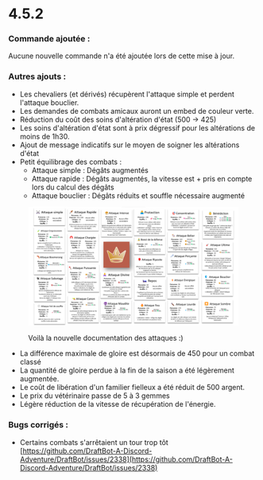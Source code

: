 # 4.5.2

### Commande ajoutée :

Aucune nouvelle commande n'a été ajoutée lors de cette mise à jour.

### Autres ajouts :

* Les chevaliers (et dérivés) récupèrent l'attaque simple et perdent l'attaque bouclier.&#x20;
* Les demandes de combats amicaux auront un embed de couleur verte.&#x20;
* Réduction du coût des soins d'altération d'état (500 → 425)&#x20;
* Les soins d'altération d'état sont à prix dégressif pour les altérations de moins de 1h30.&#x20;
* Ajout de message indicatifs sur le moyen de soigner les altérations d'état&#x20;
* Petit équilibrage des combats :
  * Attaque simple : Dégâts augmentés
  * Attaque rapide : Dégâts augmentés, la vitesse est + pris en compte lors du calcul des dégâts
  * Attaque bouclier : Dégâts réduits et souffle nécessaire augmenté

<figure><img src="../.gitbook/assets/image (203).png" alt=""><figcaption><p>Voilà la nouvelle documentation des attaques :)</p></figcaption></figure>

* La différence maximale de gloire est désormais de 450 pour un combat classé
* La quantité de gloire perdue à la fin de la saison a été légèrement augmentée.
* Le coût de libération d'un familier fielleux a été réduit de 500 argent.
* Le prix du vétérinaire passe de 5 à 3 gemmes
* Légère réduction de la vitesse de récupération de l'énergie.

### Bugs corrigés :

* Certains combats s'arrêtaient un tour trop tôt [https://github.com/DraftBot-A-Discord-Adventure/DraftBot/issues/2338](https://github.com/DraftBot-A-Discord-Adventure/DraftBot/issues/2338)

